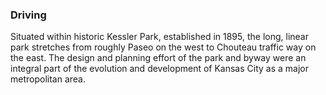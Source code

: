 ### Driving ###
Situated within historic Kessler Park, established in 1895, the long, linear park 
stretches from roughly Paseo on the west to Chouteau traffic way on the east. 
The design and planning effort of the park and byway were an integral part of the 
evolution and development of Kansas City as a major metropolitan area.
